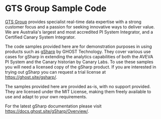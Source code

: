 # GTS Group Sample Code
[GTS Group](https://gtsgroup.com.au) provides specialist real-time data expertise with a strong customer focus and a passion for seeking innovative ways to deliver value. We are Australia's largest and most accredited PI System Integrator, and a Certified Canary System Integrator.

The code samples provided here are for demonstration purposes in using products such as [gSharp](https://ghost.site/gsharp/) by GHOST Technology. They cover various use cases for gSharp in extending the analytics capabilities of both the AVEVA PI System and the Canary historian by Canary Labs. To use these samples you will need a licensed copy of the gSharp product. If you are interested in trying out gSharp you can request a trial license at https://ghost.site/gsharp/.

The samples provided here are provided as-is, with no support provided. They are licensed under the MIT License, making them freely available to use and adapt to your own requirements.

For the latest gSharp documentation please visit https://docs.ghost.site/gSharp/Overview/.
